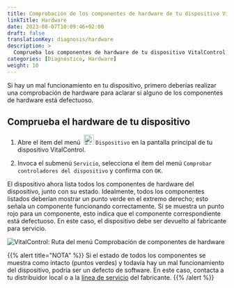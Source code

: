 ```yaml
---
title: Comprobación de los componentes de hardware de tu dispositivo VitalControl
linkTitle: Hardware
date: 2023-08-07T10:09:46+02:00
draft: false
translationKey: diagnosis/hardware
description: >
  Comprueba los componentes de hardware de tu dispositivo VitalControl, especialmente si sospechas de un defecto de hardware.
categories: [Diagnóstico, Hardware]
weight: 10
---
```

Si hay un mal funcionamiento en tu dispositivo, primero deberías realizar una comprobación de hardware para aclarar si alguno de los componentes de hardware está defectuoso.

## Comprueba el hardware de tu dispositivo

1. Abre el ítem del menú &nbsp;<img src="/icons/device.svg" width="23" align="bottom" alt="Dispositivo" /> `Dispositivo` en la pantalla principal de tu dispositivo VitalControl.

1. Invoca el submenú `Servicio`, selecciona el ítem del menú `Comprobar controladores del dispositivo` y confirma con `OK`.

El dispositivo ahora lista todos los componentes de hardware del dispositivo, junto con su estado. Idealmente, todos los componentes listados deberían mostrar un punto verde en el extremo derecho; esto señala un componente funcionando correctamente. Si se muestra un punto rojo para un componente, esto indica que el componente correspondiente está defectuoso. En este caso, el dispositivo debe ser devuelto al fabricante para servicio.

   ![VitalControl: Ruta del menú Comprobación de componentes de hardware](../images/device-check.png "Comprobación de hardware")

{{% alert title="NOTA" %}}
Si el estado de todos los componentes se muestra como intacto (puntos verdes) y todavía hay un mal funcionamiento del dispositivo, podría ser un defecto de software. En este caso, contacta a tu distribuidor local o a la [línea de servicio](https://www.urbanonline.de/es/contact) del fabricante.
{{% /alert %}}
